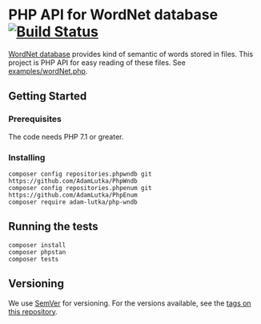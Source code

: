 # PHP API for WordNet database [![Build Status](https://travis-ci.org/AdamLutka/PhpWndb.svg?branch=master)](https://travis-ci.org/AdamLutka/PhpWndb)

[WordNet database](https://wordnet.princeton.edu/) provides kind of semantic of words stored in files. This project is PHP API for easy reading of these files. See [examples/wordNet.php](examples/wordNet.php).

## Getting Started

### Prerequisites

The code needs PHP 7.1 or greater.

### Installing

```
composer config repositories.phpwndb git https://github.com/AdamLutka/PhpWndb
composer config repositories.phpenum git https://github.com/AdamLutka/PhpEnum
composer require adam-lutka/php-wndb
```

## Running the tests

```
composer install
composer phpstan
composer tests
```

## Versioning

We use [SemVer](http://semver.org/) for versioning. For the versions available, see the [tags on this repository](https://github.com/AdamLutka/PhpWndb/tags).
